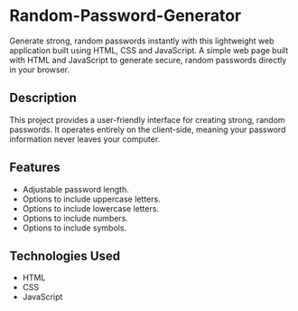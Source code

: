 # Random-Password-Generator
Generate strong, random passwords instantly with this lightweight web application built using HTML, CSS and JavaScript.
A simple web page built with HTML and JavaScript to generate secure, random passwords directly in your browser.
## Description
This project provides a user-friendly interface for creating strong, random passwords. It operates entirely on the client-side, meaning your password information never leaves your computer.
## Features
* Adjustable password length.
* Options to include uppercase letters.
* Options to include lowercase letters.
* Options to include numbers.
* Options to include symbols.
## Technologies Used
* HTML
* CSS
* JavaScript
